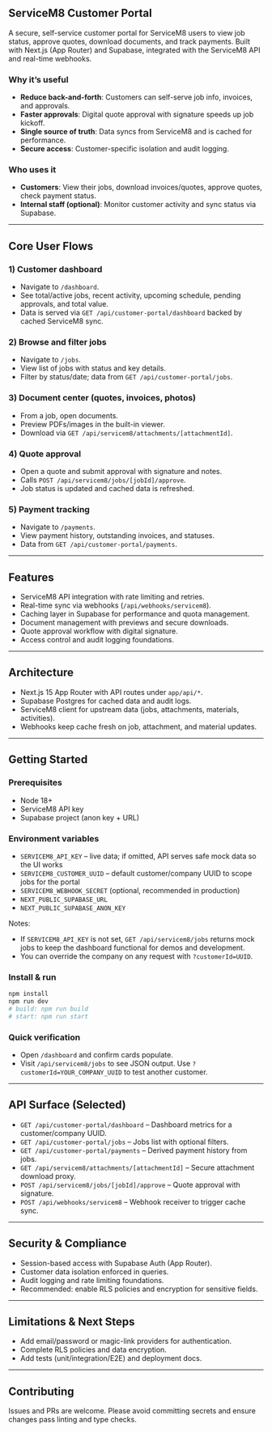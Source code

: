 ## ServiceM8 Customer Portal

A secure, self-service customer portal for ServiceM8 users to view job status, approve quotes, download documents, and track payments. Built with Next.js (App Router) and Supabase, integrated with the ServiceM8 API and real-time webhooks.

### Why it’s useful
- **Reduce back-and-forth**: Customers can self-serve job info, invoices, and approvals.
- **Faster approvals**: Digital quote approval with signature speeds up job kickoff.
- **Single source of truth**: Data syncs from ServiceM8 and is cached for performance.
- **Secure access**: Customer-specific isolation and audit logging.

### Who uses it
- **Customers**: View their jobs, download invoices/quotes, approve quotes, check payment status.
- **Internal staff (optional)**: Monitor customer activity and sync status via Supabase.

---

## Core User Flows

### 1) Customer dashboard
- Navigate to `/dashboard`.
- See total/active jobs, recent activity, upcoming schedule, pending approvals, and total value.
- Data is served via `GET /api/customer-portal/dashboard` backed by cached ServiceM8 sync.

### 2) Browse and filter jobs
- Navigate to `/jobs`.
- View list of jobs with status and key details.
- Filter by status/date; data from `GET /api/customer-portal/jobs`.

### 3) Document center (quotes, invoices, photos)
- From a job, open documents.
- Preview PDFs/images in the built-in viewer.
- Download via `GET /api/servicem8/attachments/[attachmentId]`.

### 4) Quote approval
- Open a quote and submit approval with signature and notes.
- Calls `POST /api/servicem8/jobs/[jobId]/approve`.
- Job status is updated and cached data is refreshed.

### 5) Payment tracking
- Navigate to `/payments`.
- View payment history, outstanding invoices, and statuses.
- Data from `GET /api/customer-portal/payments`.

---

## Features
- ServiceM8 API integration with rate limiting and retries.
- Real-time sync via webhooks (`/api/webhooks/servicem8`).
- Caching layer in Supabase for performance and quota management.
- Document management with previews and secure downloads.
- Quote approval workflow with digital signature.
- Access control and audit logging foundations.

---

## Architecture
- Next.js 15 App Router with API routes under `app/api/*`.
- Supabase Postgres for cached data and audit logs.
- ServiceM8 client for upstream data (jobs, attachments, materials, activities).
- Webhooks keep cache fresh on job, attachment, and material updates.

---

## Getting Started

### Prerequisites
- Node 18+
- ServiceM8 API key
- Supabase project (anon key + URL)

### Environment variables
- `SERVICEM8_API_KEY` – live data; if omitted, API serves safe mock data so the UI works
- `SERVICEM8_CUSTOMER_UUID` – default customer/company UUID to scope jobs for the portal
- `SERVICEM8_WEBHOOK_SECRET` (optional, recommended in production)
- `NEXT_PUBLIC_SUPABASE_URL`
- `NEXT_PUBLIC_SUPABASE_ANON_KEY`
 

Notes:
- If `SERVICEM8_API_KEY` is not set, `GET /api/servicem8/jobs` returns mock jobs to keep the dashboard functional for demos and development.
- You can override the company on any request with `?customerId=UUID`.

### Install & run
```bash
npm install
npm run dev
# build: npm run build
# start: npm run start
```

### Quick verification
- Open `/dashboard` and confirm cards populate.
- Visit `/api/servicem8/jobs` to see JSON output. Use `?customerId=YOUR_COMPANY_UUID` to test another customer.

---

## API Surface (Selected)
- `GET /api/customer-portal/dashboard` – Dashboard metrics for a customer/company UUID.
- `GET /api/customer-portal/jobs` – Jobs list with optional filters.
- `GET /api/customer-portal/payments` – Derived payment history from jobs.
- `GET /api/servicem8/attachments/[attachmentId]` – Secure attachment download proxy.
- `POST /api/servicem8/jobs/[jobId]/approve` – Quote approval with signature.
- `POST /api/webhooks/servicem8` – Webhook receiver to trigger cache sync.

---

## Security & Compliance
- Session-based access with Supabase Auth (App Router).
- Customer data isolation enforced in queries.
- Audit logging and rate limiting foundations.
- Recommended: enable RLS policies and encryption for sensitive fields.

---

## Limitations & Next Steps
- Add email/password or magic-link providers for authentication.
- Complete RLS policies and data encryption.
- Add tests (unit/integration/E2E) and deployment docs.

---

## Contributing
Issues and PRs are welcome. Please avoid committing secrets and ensure changes pass linting and type checks.



